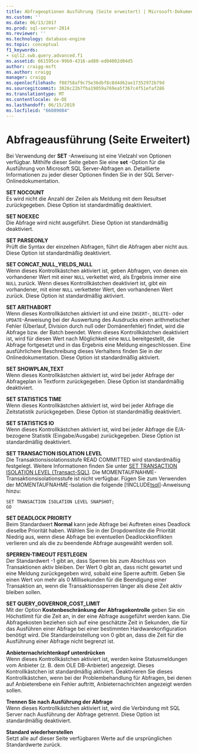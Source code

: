 ```yaml
---
title: Abfrageoptionen Ausführung (Seite erweitert) | Microsoft-Dokumentation
ms.custom: ''
ms.date: 06/13/2017
ms.prod: sql-server-2014
ms.reviewer: ''
ms.technology: database-engine
ms.topic: conceptual
f1_keywords:
- sql12.swb.query.advanced.f1
ms.assetid: 661595ce-99b9-4316-ad80-ed04002d04d5
author: craigg-msft
ms.author: craigg
manager: craigg
ms.openlocfilehash: f08758af9c75e36dbf8c8d4d62ae17352972b79d
ms.sourcegitcommit: 3026c22b7fba19059a769ea5f367c4f51efaf286
ms.translationtype: MT
ms.contentlocale: de-DE
ms.lasthandoff: 06/15/2019
ms.locfileid: "66089084"
---
```

# <a name="query-options-execution-advanced-page"></a>Abfrageausführung (Seite Erweitert)
  Bei Verwendung der **SET** -Anweisung ist eine Vielzahl von Optionen verfügbar. Mithilfe dieser Seite geben Sie eine **set** -Option für die Ausführung von Microsoft SQL Server-Abfragen an. Detaillierte Informationen zu jeder dieser Optionen finden Sie in der SQL Server-Onlinedokumentation.  
  
 **SET NOCOUNT**  
 Es wird nicht die Anzahl der Zeilen als Meldung mit dem Resultset zurückgegeben. Diese Option ist standardmäßig deaktiviert.  
  
 **SET NOEXEC**  
 Die Abfrage wird nicht ausgeführt. Diese Option ist standardmäßig deaktiviert.  
  
 **SET PARSEONLY**  
 Prüft die Syntax der einzelnen Abfragen, führt die Abfragen aber nicht aus. Diese Option ist standardmäßig deaktiviert.  
  
 **SET CONCAT_NULL_YIELDS_NULL**  
 Wenn dieses Kontrollkästchen aktiviert ist, geben Abfragen, von denen ein vorhandener Wert mit einer `NULL` verkettet wird, als Ergebnis immer eine `NULL` zurück. Wenn dieses Kontrollkästchen deaktiviert ist, gibt ein vorhandener, mit einer `NULL` verketteter Wert, den vorhandenen Wert zurück. Diese Option ist standardmäßig aktiviert.  
  
 **SET ARITHABORT**  
 Wenn dieses Kontrollkästchen aktiviert ist und eine `INSERT`-, `DELETE`- oder `UPDATE`-Anweisung bei der Auswertung des Ausdrucks einen arithmetischer Fehler (Überlauf, Division durch null oder Domänenfehler) findet, wird die Abfrage bzw. der Batch beendet. Wenn dieses Kontrollkästchen deaktiviert ist, wird für diesen Wert nach Möglichkeit eine `NULL` bereitgestellt, die Abfrage fortgesetzt und in das Ergebnis eine Meldung eingeschlossen. Eine ausführlichere Beschreibung dieses Verhaltens finden Sie in der Onlinedokumentation. Diese Option ist standardmäßig aktiviert.  
  
 **SET SHOWPLAN_TEXT**  
 Wenn dieses Kontrollkästchen aktiviert ist, wird bei jeder Abfrage der Abfrageplan in Textform zurückgegeben. Diese Option ist standardmäßig deaktiviert.  
  
 **SET STATISTICS TIME**  
 Wenn dieses Kontrollkästchen aktiviert ist, wird bei jeder Abfrage die Zeitstatistik zurückgegeben. Diese Option ist standardmäßig deaktiviert.  
  
 **SET STATISTICS IO**  
 Wenn dieses Kontrollkästchen aktiviert ist, wird bei jeder Abfrage die E/A-bezogene Statistik (Eingabe/Ausgabe) zurückgegeben. Diese Option ist standardmäßig deaktiviert.  
  
 **SET TRANSACTION ISOLATION LEVEL**  
 Die Transaktionsisolationsstufe READ COMMITTED wird standardmäßig festgelegt. Weitere Informationen finden Sie unter [SET TRANSACTION ISOLATION LEVEL &#40;Transact-SQL&#41;](/sql/t-sql/statements/set-transaction-isolation-level-transact-sql). Die MOMENTAUFNAHME-Transaktionsisolationsstufe ist nicht verfügbar. Fügen Sie zum Verwenden der MOMENTAUFNAHME-Isolation die folgende [!INCLUDE[tsql](../includes/tsql-md.md)]-Anweisung hinzu:  
  
```  
SET TRANSACTION ISOLATION LEVEL SNAPSHOT;  
GO  
```  
  
 **SET DEADLOCK PRIORITY**  
 Beim Standardwert **Normal** kann jede Abfrage bei Auftreten eines Deadlock dieselbe Priorität haben. Wählen Sie in der Dropdownliste die Priorität Niedrig aus, wenn diese Abfrage bei eventuellen Deadlockkonflikten verlieren und als die zu beendende Abfrage ausgewählt werden soll.  
  
 **SPERREN-TIMEOUT FESTLEGEN**  
 Der Standardwert -1 gibt an, dass Sperren bis zum Abschluss von Transaktionen aktiv bleiben. Der Wert 0 gibt an, dass nicht gewartet und eine Meldung zurückgegeben wird, sobald eine Sperre auftritt. Geben Sie einen Wert von mehr als 0 Millisekunden für die Beendigung einer Transaktion an, wenn die Transaktionssperren länger als diese Zeit aktiv bleiben sollen.  
  
 **SET QUERY_GOVERNOR_COST_LIMIT**  
 Mit der Option **Kostenbeschränkung der Abfragekontrolle** geben Sie ein Höchstlimit für die Zeit an, in der eine Abfrage ausgeführt werden kann. Die Abfragekosten beziehen sich auf eine geschätzte Zeit in Sekunden, die für das Ausführen einer Abfrage bei einer bestimmten Hardwarekonfiguration benötigt wird. Die Standardeinstellung von 0 gibt an, dass die Zeit für die Ausführung einer Abfrage nicht begrenzt ist.  
  
 **Anbieternachrichtenkopf unterdrücken**  
 Wenn dieses Kontrollkästchen aktiviert ist, werden keine Statusmeldungen vom Anbieter (z. B. dem OLE DB-Anbieter) angezeigt. Dieses Kontrollkästchen ist standardmäßig aktiviert. Deaktivieren Sie dieses Kontrollkästchen, wenn bei der Problembehandlung für Abfragen, bei denen auf Anbieterebene ein Fehler auftritt, Anbieternachrichten angezeigt werden sollen.  
  
 **Trennen Sie nach Ausführung der Abfrage**  
 Wenn dieses Kontrollkästchen aktiviert ist, wird die Verbindung mit SQL Server nach Ausführung der Abfrage getrennt. Diese Option ist standardmäßig deaktiviert.  
  
 **Standard wiederherstellen**  
 Setzt alle auf dieser Seite verfügbaren Werte auf die ursprünglichen Standardwerte zurück.  
  
  
